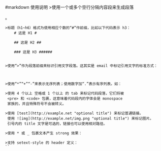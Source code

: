 #markdown 使用说明
    >使用一个或多个空行分隔内容段来生成段落 <p>。

    >标题（h1~h6）格式为使用相应个数的“#”作前缀，比如以下代码表示 h3：
        # 这是 H1 #

        ## 这是 H2 ##

        ### 这是 H3 ######


    >使用“>”作为段落前缀来标识引用文字段落。这其实是 email 中标记引用文字的标准方式：



    >使用“*”“+”“-”来表示无序列表；使用数字加“.”表示有序列表。如：

    >使用 4 个以上 空格或 1 个以上 的 tab 来标记代码段落，它们将被
     <pre> 和 <code> 包裹，这意味着代码段内的字体会是 monospace
     家族的，并且特殊符号不会被转义。

    >使用 [test](http://example.net "optional title") 来标记普通链接。
     使用 ![img](http://example.net/img.png "optional title") 来标记图片。
     引号内的 title 文字是可选的，链接也可以使用相对路径。

    >使用 * 或 _ 包裹文本产生 strong 效果：

    >支持 setext-style 的 header 定义：
    ``